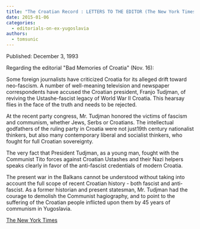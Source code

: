 ```yaml
---
title: "The Croatian Record : LETTERS TO THE EDITOR (The New York Times, December 3, 1993)"
date: 2015-01-06
categories: 
  - editorials-on-ex-yugoslavia
authors: 
  - tomsunic
---
```


Published: December 3, 1993

Regarding the editorial "Bad Memories of Croatia" (Nov. 16):

Some foreign journalists have criticized Croatia for its alleged drift toward neo-fascism. A number of well-meaning television and newspaper correspondents have accused the Croatian president, Franjo Tudjman, of reviving the Ustashe-fascist legacy of World War II Croatia. This hearsay flies in the face of the truth and needs to be rejected.

At the recent party congress, Mr. Tudjman honored the victims of fascism and communism, whether Jews, Serbs or Croatians. The intellectual godfathers of the ruling party in Croatia were not just19th century nationalist thinkers, but also many contemporary liberal and socialist thinkers, who fought for full Croatian sovereignty.

The very fact that President Tudjman, as a young man, fought with the Communist Tito forces against Croatian Ustashes and their Nazi helpers speaks clearly in favor of the anti-fascist credentials of modern Croatia.

The present war in the Balkans cannot be understood without taking into account the full scope of recent Croatian history - both fascist and anti-fascist. As a former historian and present statesman, Mr. Tudjman had the courage to demolish the Communist hagiography, and to point to the suffering of the Croatian people inflicted upon them by 45 years of communism in Yugoslavia.

[The New York Times](http://www.nytimes.com/1993/12/03/opinion/03iht-edlet_12.html)
